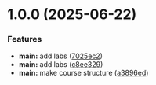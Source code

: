 # 1.0.0 (2025-06-22)


### Features

* **main:** add labs ([7025ec2](github.com/vsskvorcova/os-intro/commits/7025ec2d7e3a5d825ef5e426ebc814d9bd6c51d1))
* **main:** add labs ([c8ee329](github.com/vsskvorcova/os-intro/commits/c8ee329663d64ac659e24d2d0704ca3a28f15c17))
* **main:** make course structure ([a3896ed](github.com/vsskvorcova/os-intro/commits/a3896ed803e4c33974dcde11b7052fe4265acf59))



